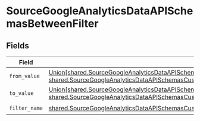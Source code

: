 # SourceGoogleAnalyticsDataAPISchemasBetweenFilter


## Fields

| Field                                                                                                                                                                                                                                                                                                                       | Type                                                                                                                                                                                                                                                                                                                        | Required                                                                                                                                                                                                                                                                                                                    | Description                                                                                                                                                                                                                                                                                                                 |
| --------------------------------------------------------------------------------------------------------------------------------------------------------------------------------------------------------------------------------------------------------------------------------------------------------------------------- | --------------------------------------------------------------------------------------------------------------------------------------------------------------------------------------------------------------------------------------------------------------------------------------------------------------------------- | --------------------------------------------------------------------------------------------------------------------------------------------------------------------------------------------------------------------------------------------------------------------------------------------------------------------------- | --------------------------------------------------------------------------------------------------------------------------------------------------------------------------------------------------------------------------------------------------------------------------------------------------------------------------- |
| `from_value`                                                                                                                                                                                                                                                                                                                | [Union[shared.SourceGoogleAnalyticsDataAPISchemasCustomReportsArrayDimensionFilterDimensionsFilter3ExpressionInt64Value, shared.SourceGoogleAnalyticsDataAPISchemasCustomReportsArrayDimensionFilterDimensionsFilter3ExpressionDoubleValue]](../../models/shared/sourcegoogleanalyticsdataapischemasfromvalue.md)           | :heavy_check_mark:                                                                                                                                                                                                                                                                                                          | N/A                                                                                                                                                                                                                                                                                                                         |
| `to_value`                                                                                                                                                                                                                                                                                                                  | [Union[shared.SourceGoogleAnalyticsDataAPISchemasCustomReportsArrayDimensionFilterDimensionsFilter3ExpressionFilterInt64Value, shared.SourceGoogleAnalyticsDataAPISchemasCustomReportsArrayDimensionFilterDimensionsFilter3ExpressionFilterDoubleValue]](../../models/shared/sourcegoogleanalyticsdataapischemastovalue.md) | :heavy_check_mark:                                                                                                                                                                                                                                                                                                          | N/A                                                                                                                                                                                                                                                                                                                         |
| `filter_name`                                                                                                                                                                                                                                                                                                               | [shared.SourceGoogleAnalyticsDataAPISchemasCustomReportsArrayDimensionFilterDimensionsFilter3ExpressionFilterFilterFilterName](../../models/shared/sourcegoogleanalyticsdataapischemascustomreportsarraydimensionfilterdimensionsfilter3expressionfilterfilterfiltername.md)                                                | :heavy_check_mark:                                                                                                                                                                                                                                                                                                          | N/A                                                                                                                                                                                                                                                                                                                         |